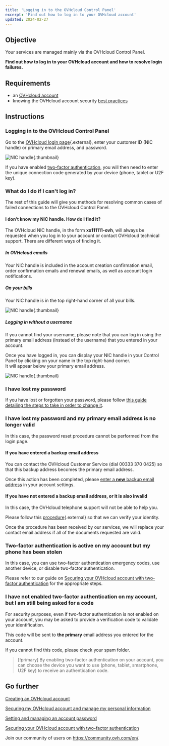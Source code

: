 ```yaml
---
title: 'Logging in to the OVHcloud Control Panel'
excerpt: 'Find out how to log in to your OVHcloud account'
updated: 2024-02-27
---
```


## Objective

Your services are managed mainly via the OVHcloud Control Panel.

**Find out how to log in to your OVHcloud account and how to resolve login failures.**

## Requirements

- an [OVHcloud account](ovhcloud-account-creation1.)
- knowing the OVHcloud account security [best practices](all_about_username1.)

## Instructions

### Logging in to the OVHcloud Control Panel

Go to the [OVHcloud login page](https://www.ovh.com/auth/?action=gotomanager&from=https://www.ovh.co.uk/&ovhSubsidiary=GB){.external}, enter your customer ID (NIC handle) or primary email address, and password.

![NIC handle](log-in.png){.thumbnail}

If you have enabled [two-factor authentication](secure-ovhcloud-account-with-2fa1.), you will then need to enter the unique connection code generated by your device (phone, tablet or U2F key).

### What do I do if I can't log in? <a name="login-failure"></a>

The rest of this guide will give you methods for resolving common cases of failed connections to the OVHcloud Control Panel.

#### I don’t know my NIC handle. How do I find it?

The OVHcloud NIC handle, in the form **xx111111-ovh**, will always be requested when you log in to your account or contact OVHcloud technical support. There are different ways of finding it.

##### **In OVHcloud emails**

Your NIC handle is included in the account creation confirmation email, order confirmation emails and renewal emails, as well as account login notifications.

##### **On your bills**

Your NIC handle is in the top right-hand corner of all your bills.

![NIC handle](customer-id-bill-en.png){.thumbnail}

##### **Logging in without a username**

If you cannot find your username, please note that you can log in using the primary email address (instead of the username) that you entered in your account.

Once you have logged in, you can display your NIC handle in your Control Panel by clicking on your name in the top right-hand corner.
<br>It will appear below your primary email address.

![NIC handle](images_nic-handle.png){.thumbnail}

### I have lost my password

If you have lost or forgotten your password, please follow [this guide detailing the steps to take in order to change it](manage-ovh-password#if-you-have-forgotten-your-current-password.).

### I have lost my password and my primary email address is no longer valid

In this case, the password reset procedure cannot be performed from the login page.

#### If you have entered a backup email address

You can contact the OVHcloud Customer Service (dial 00333 370 0425) so that this backup address becomes the primary email address.

Once this action has been completed, please [enter a **new** backup email address](all_about_username#backup-email.) in your account settings.

#### If you have not entered a backup email address, or it is also invalid

In this case, the OVHcloud telephone support will not be able to help you.

Please follow this [procedure](https://www.ovh.co.uk/cgi-bin/en/procedure/procedureChangeEmail.cgi){.external} so that we can verify your identity.

Once the procedure has been received by our services, we will replace your contact email address if all of the documents requested are valid.

### Two-factor authentication is active on my account but my phone has been stolen

In this case, you can use two-factor authentication emergency codes, use another device, or disable two-factor authentication.

Please refer to our guide on [Securing your OVHcloud account with two-factor authentication](secure-ovhcloud-account-with-2fa#what-do-i-do-if-i-lose-one-of-my-devices-or-if-it-stops-working.) for the appropriate steps.

### I have not enabled two-factor authentication on my account, but I am still being asked for a code

For security purposes, even if two-factor authentication is not enabled on your account, you may be asked to provide a verification code to validate your identification.

This code will be sent to **the primary** email address you entered for the account.

If you cannot find this code, please check your spam folder.

> [!primary]
> By enabling two-factor authentication on your account, you can choose the device you want to use (phone, tablet, smartphone, U2F key) to receive an authentication code.
>

## Go further

[Creating an OVHcloud account](ovhcloud-account-creation1.)

[Securing my OVHcloud account and manage my personal information](all_about_username1.)

[Setting and managing an account password](manage-ovh-password1.)

[Securing your OVHcloud account with two-factor authentication](secure-ovhcloud-account-with-2fa1.)

Join our community of users on <https://community.ovh.com/en/>.
